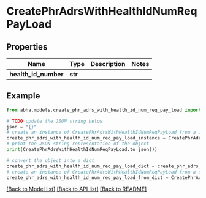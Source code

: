 # CreatePhrAdrsWithHealthIdNumReqPayLoad


## Properties

Name | Type | Description | Notes
------------ | ------------- | ------------- | -------------
**health_id_number** | **str** |  | 

## Example

```python
from abha.models.create_phr_adrs_with_health_id_num_req_pay_load import CreatePhrAdrsWithHealthIdNumReqPayLoad

# TODO update the JSON string below
json = "{}"
# create an instance of CreatePhrAdrsWithHealthIdNumReqPayLoad from a JSON string
create_phr_adrs_with_health_id_num_req_pay_load_instance = CreatePhrAdrsWithHealthIdNumReqPayLoad.from_json(json)
# print the JSON string representation of the object
print(CreatePhrAdrsWithHealthIdNumReqPayLoad.to_json())

# convert the object into a dict
create_phr_adrs_with_health_id_num_req_pay_load_dict = create_phr_adrs_with_health_id_num_req_pay_load_instance.to_dict()
# create an instance of CreatePhrAdrsWithHealthIdNumReqPayLoad from a dict
create_phr_adrs_with_health_id_num_req_pay_load_from_dict = CreatePhrAdrsWithHealthIdNumReqPayLoad.from_dict(create_phr_adrs_with_health_id_num_req_pay_load_dict)
```
[[Back to Model list]](../README.md#documentation-for-models) [[Back to API list]](../README.md#documentation-for-api-endpoints) [[Back to README]](../README.md)


